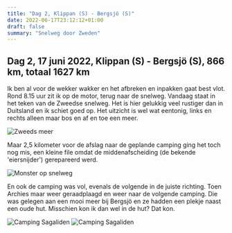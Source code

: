```yaml
---
title: "Dag 2, Klippan (S) - Bergsjö (S)"
date: 2022-06-17T23:12:12+01:00
draft: false
summary: "Snelweg door Zweden"
---
```

## Dag 2, 17 juni 2022, Klippan (S) - Bergsjö (S), 866 km, totaal 1627 km

Ik ben al voor de wekker wakker en het afbreken en inpakken gaat best vlot. Rond 8.15 uur zit ik op de motor,
terug naar de snelweg. Vandaag staat in het teken van de Zweedse snelweg. Het is hier gelukkig veel rustiger dan in Duitsland
en ik schiet goed op. Het uitzicht is wel wat eentonig, links en rechts alleen maar bos en af en toe een meer.

![Zweeds meer](/images/noordkaap2022-06-17-01-zweeds-meer-r.jpg "Zweeds meer")

Maar 2,5 kilometer voor de afslag
naar de geplande camping ging het toch nog mis, een kleine file omdat de middenafscheiding (de bekende 'eiersnijder') gerepareerd
werd.

![Monster op snelweg](/images/noordkaap2022-06-17-02-snelweg-r.jpg "Snelweg")

En ook de camping was vol, evenals de volgende in de juiste richting. Toen Archies maar weer geraadplaagd en weer naar
de volgende camping. Die was gelegen aan een mooi meer bij Bergsjö en ze hadden een plekje naast een oude hut. Misschien kon ik dan
wel in de hut? Dat kon.

![Camping Sagaliden](/images/noordkaap2022-06-17-03-sagaliden-r.jpg "Camping Sagaliden")
![Camping Sagaliden](/images/noordkaap2022-06-17-04-sagaliden-r.jpg "Camping Sagaliden")

